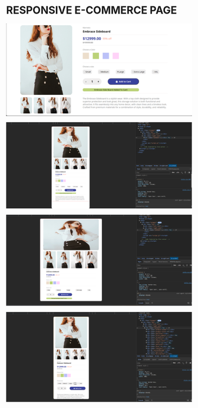 # RESPONSIVE E-COMMERCE PAGE

![first](https://github.com/kyash777/Marmeto/blob/master/images/img1.png)

![second](https://github.com/kyash777/Marmeto/blob/master/images/img2.png)

![third](https://github.com/kyash777/Marmeto/blob/master/images/img3.png)

![fourth](https://github.com/kyash777/Marmeto/blob/master/images/img4.png)
